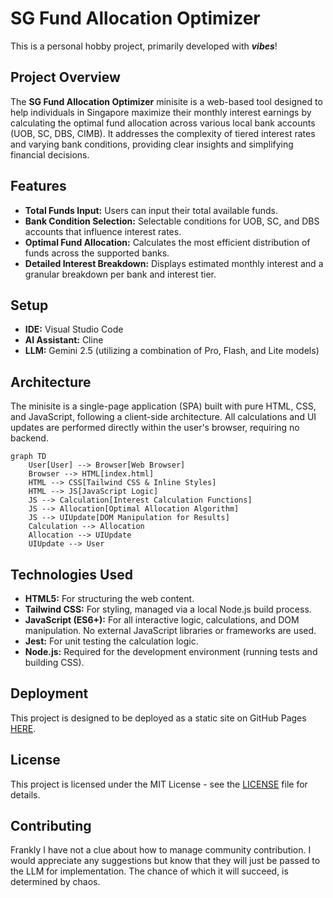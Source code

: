 # SG Fund Allocation Optimizer

This is a personal hobby project, primarily developed with ***vibes***!

## Project Overview

The **SG Fund Allocation Optimizer** minisite is a web-based tool designed to help individuals in Singapore maximize their monthly interest earnings by calculating the optimal fund allocation across various local bank accounts (UOB, SC, DBS, CIMB). It addresses the complexity of tiered interest rates and varying bank conditions, providing clear insights and simplifying financial decisions.

## Features

*   **Total Funds Input:** Users can input their total available funds.
*   **Bank Condition Selection:** Selectable conditions for UOB, SC, and DBS accounts that influence interest rates.
*   **Optimal Fund Allocation:** Calculates the most efficient distribution of funds across the supported banks.
*   **Detailed Interest Breakdown:** Displays estimated monthly interest and a granular breakdown per bank and interest tier.

## Setup

*   **IDE:** Visual Studio Code
*   **AI Assistant:** Cline
*   **LLM:** Gemini 2.5 (utilizing a combination of Pro, Flash, and Lite models)

## Architecture

The minisite is a single-page application (SPA) built with pure HTML, CSS, and JavaScript, following a client-side architecture. All calculations and UI updates are performed directly within the user's browser, requiring no backend.

```mermaid
graph TD
    User[User] --> Browser[Web Browser]
    Browser --> HTML[index.html]
    HTML --> CSS[Tailwind CSS & Inline Styles]
    HTML --> JS[JavaScript Logic]
    JS --> Calculation[Interest Calculation Functions]
    JS --> Allocation[Optimal Allocation Algorithm]
    JS --> UIUpdate[DOM Manipulation for Results]
    Calculation --> Allocation
    Allocation --> UIUpdate
    UIUpdate --> User
```

## Technologies Used

*   **HTML5:** For structuring the web content.
*   **Tailwind CSS:** For styling, managed via a local Node.js build process.
*   **JavaScript (ES6+):** For all interactive logic, calculations, and DOM manipulation. No external JavaScript libraries or frameworks are used.
*   **Jest:** For unit testing the calculation logic.
*   **Node.js:** Required for the development environment (running tests and building CSS).

## Deployment

This project is designed to be deployed as a static site on GitHub Pages [HERE](https://alfred1137.github.io/SG-Bank-Interest-cal/). 
## License

This project is licensed under the MIT License - see the [LICENSE](LICENSE) file for details.

## Contributing

Frankly I have not a clue about how to manage community contribution. I would appreciate any suggestions but know that they will just be passed to the LLM for implementation. The chance of which it will succeed, is determined by chaos.
